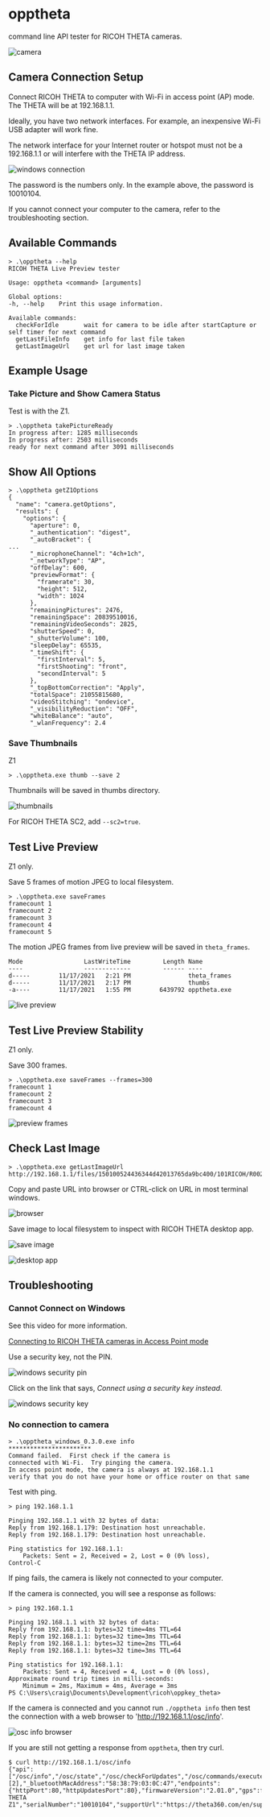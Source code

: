 # opptheta

command line API tester for RICOH THETA cameras.

![camera](images/cameras.png)

## Camera Connection Setup

Connect RICOH THETA to computer with Wi-Fi in access point (AP) mode.
The THETA will be at 192.168.1.1.

Ideally, you have two network interfaces.  For example, an
inexpensive Wi-Fi USB adapter will work fine.

The network interface for your Internet router or hotspot must
not be a 192.168.1.1 or will interfere with the THETA IP address.

![windows connection](images/windows_connection.png)

The password is the numbers only.  In the example above, the password
is 10010104.

If you cannot connect your computer to the camera, refer to the troubleshooting
section.

## Available Commands

```
> .\opptheta --help
RICOH THETA Live Preview tester

Usage: opptheta <command> [arguments]

Global options:
-h, --help    Print this usage information.

Available commands:
  checkForIdle       wait for camera to be idle after startCapture or self timer for next command
  getLastFileInfo    get info for last file taken
  getLastImageUrl    get url for last image taken
```

## Example Usage

### Take Picture and Show Camera Status

Test is with the Z1.

```
> .\opptheta takePictureReady
In progress after: 1285 milliseconds
In progress after: 2503 milliseconds
ready for next command after 3091 milliseconds
```

## Show All Options

```
> .\opptheta getZ1Options
{
  "name": "camera.getOptions",
  "results": {
    "options": {
      "aperture": 0,
      "_authentication": "digest",
      "_autoBracket": {
...
      "_microphoneChannel": "4ch+1ch",
      "_networkType": "AP",
      "offDelay": 600,
      "previewFormat": {
        "framerate": 30,
        "height": 512,
        "width": 1024
      },
      "remainingPictures": 2476,
      "remainingSpace": 20839510016,
      "remainingVideoSeconds": 2825,
      "shutterSpeed": 0,
      "_shutterVolume": 100,
      "sleepDelay": 65535,
      "_timeShift": {
        "firstInterval": 5,
        "firstShooting": "front",
        "secondInterval": 5
      },
      "_topBottomCorrection": "Apply",
      "totalSpace": 21055815680,
      "videoStitching": "ondevice",
      "_visibilityReduction": "OFF",
      "whiteBalance": "auto",
      "_wlanFrequency": 2.4
```

### Save Thumbnails

Z1

```shell
> .\opptheta.exe thumb --save 2
```

Thumbnails will be saved in thumbs directory.

![thumbnails](images/thumbs.png)

For RICOH THETA SC2, add `--sc2=true`.

## Test Live Preview

Z1 only.

Save 5 frames of motion JPEG to local filesystem.

```
> .\opptheta.exe saveFrames
framecount 1
framecount 2
framecount 3
framecount 4
framecount 5
```

The motion JPEG frames from live preview will be saved in
`theta_frames`.

```
Mode                 LastWriteTime         Length Name
----                 -------------         ------ ----
d-----        11/17/2021   2:21 PM                theta_frames
d-----        11/17/2021   2:17 PM                thumbs
-a----        11/17/2021   1:55 PM        6439792 opptheta.exe
```

![live preview](images/preview_frames.png)

## Test Live Preview Stability

Z1 only.

Save 300 frames.

```
> .\opptheta.exe saveFrames --frames=300
framecount 1
framecount 2
framecount 3
framecount 4
```

![preview frames](images/preview_frames_300.png)

## Check Last Image

```
> .\opptheta.exe getLastImageUrl
http://192.168.1.1/files/150100524436344d42013765da9bc400/101RICOH/R0020015.JPG
```

Copy and paste URL into browser or CTRL-click on URL in most terminal windows.

![browser](images/browser.png)

Save image to local filesystem to inspect with RICOH THETA desktop app.

![save image](images/save_image.png)

![desktop app](images/desktop.png)

## Troubleshooting

### Cannot Connect on Windows


See this video for more information.  

[Connecting to RICOH THETA cameras in Access Point mode](https://youtu.be/WdaXk8y0B20)


Use a security key, not the PIN.

![windows security pin](images/windows_security.png)

Click on the link that says, _Connect using a security key instead_.

![windows security key](images/security_key.png)

### No connection to camera

```shell
> .\opptheta_windows_0.3.0.exe info
*********************** 
Command failed.  First check if the camera is
connected with Wi-Fi.  Try pinging the camera.
In access point mode, the camera is always at 192.168.1.1
verify that you do not have your home or office router on that same
```

Test with ping.

```
> ping 192.168.1.1

Pinging 192.168.1.1 with 32 bytes of data:
Reply from 192.168.1.179: Destination host unreachable.
Reply from 192.168.1.179: Destination host unreachable.

Ping statistics for 192.168.1.1:
    Packets: Sent = 2, Received = 2, Lost = 0 (0% loss),
Control-C
```

If ping fails, the camera is likely not connected to your computer.

If the camera is connected, you will see a response as follows:

```
> ping 192.168.1.1

Pinging 192.168.1.1 with 32 bytes of data:
Reply from 192.168.1.1: bytes=32 time=4ms TTL=64
Reply from 192.168.1.1: bytes=32 time=3ms TTL=64
Reply from 192.168.1.1: bytes=32 time=2ms TTL=64
Reply from 192.168.1.1: bytes=32 time=3ms TTL=64

Ping statistics for 192.168.1.1:
    Packets: Sent = 4, Received = 4, Lost = 0 (0% loss),
Approximate round trip times in milli-seconds:
    Minimum = 2ms, Maximum = 4ms, Average = 3ms
PS C:\Users\craig\Documents\Development\ricoh\oppkey_theta>
```

If the camera is connected and you cannot run `./opptheta info` then
test the connection with a web browser to 'http://192.168.1.1/osc/info'.

![osc info browser](images/osc_info.png)

If you are still not getting a response from `opptheta`, then try curl.

```shell
$ curl http://192.168.1.1/osc/info
{"api":["/osc/info","/osc/state","/osc/checkForUpdates","/osc/commands/execute","/osc/commands/status"],"apiLevel":[2],"_bluetoothMacAddress":"58:38:79:03:0C:47","endpoints":{"httpPort":80,"httpUpdatesPort":80},"firmwareVersion":"2.01.0","gps":false,"gyro":true,"manufacturer":"RICOH","model":"RICOH THETA Z1","serialNumber":"10010104","supportUrl":"https://theta360.com/en/support/","uptime":9673,"_wlanMacAddress":"58:38:79:03:17:06"}
```